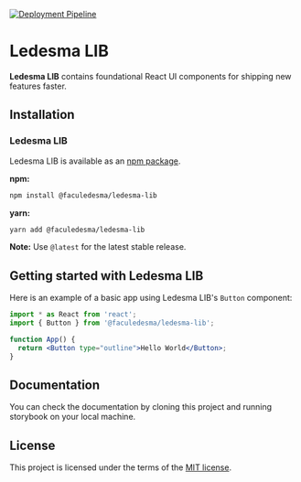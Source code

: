 [![Deployment Pipeline](https://github.com/faculedesma/ledesma-lib/actions/workflows/pipeline.yml/badge.svg)](https://github.com/faculedesma/ledesma-lib/actions/workflows/pipeline.yml)

<h1>Ledesma LIB</h1>

**Ledesma LIB** contains foundational React UI components for shipping new features faster.

## Installation

### Ledesma LIB

Ledesma LIB is available as an [npm package](https://www.npmjs.com/package/@mui/material).

**npm:**

```sh
npm install @faculedesma/ledesma-lib
```

**yarn:**

```sh
yarn add @faculedesma/ledesma-lib
```

**Note:**
Use `@latest` for the latest stable release.

## Getting started with Ledesma LIB

Here is an example of a basic app using Ledesma LIB's `Button` component:

```jsx
import * as React from 'react';
import { Button } from '@faculedesma/ledesma-lib';

function App() {
  return <Button type="outline">Hello World</Button>;
}
```

## Documentation

You can check the documentation by cloning this project and running storybook on your local machine.

## License

This project is licensed under the terms of the
[MIT license](/LICENSE).
